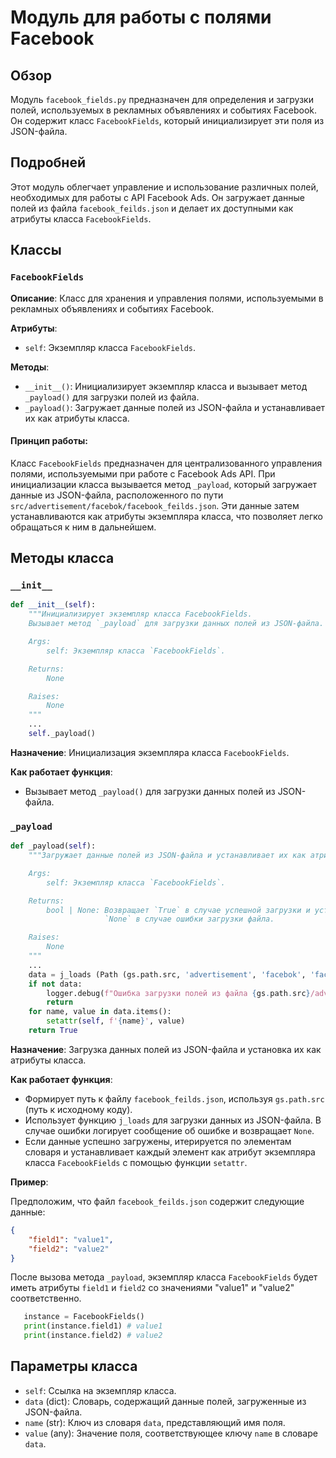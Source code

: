 # Модуль для работы с полями Facebook

## Обзор

Модуль `facebook_fields.py` предназначен для определения и загрузки полей, используемых в рекламных объявлениях и событиях Facebook. Он содержит класс `FacebookFields`, который инициализирует эти поля из JSON-файла.

## Подробней

Этот модуль облегчает управление и использование различных полей, необходимых для работы с API Facebook Ads. Он загружает данные полей из файла `facebook_feilds.json` и делает их доступными как атрибуты класса `FacebookFields`.

## Классы

### `FacebookFields`

**Описание**: Класс для хранения и управления полями, используемыми в рекламных объявлениях и событиях Facebook.

**Атрибуты**:
- `self`: Экземпляр класса `FacebookFields`.

**Методы**:
- `__init__()`: Инициализирует экземпляр класса и вызывает метод `_payload()` для загрузки полей из файла.
- `_payload()`: Загружает данные полей из JSON-файла и устанавливает их как атрибуты класса.

#### Принцип работы:

Класс `FacebookFields` предназначен для централизованного управления полями, используемыми при работе с Facebook Ads API. При инициализации класса вызывается метод `_payload`, который загружает данные из JSON-файла, расположенного по пути `src/advertisement/facebok/facebook_feilds.json`. Эти данные затем устанавливаются как атрибуты экземпляра класса, что позволяет легко обращаться к ним в дальнейшем.

## Методы класса

### `__init__`

```python
def __init__(self):
    """Инициализирует экземпляр класса FacebookFields.
    Вызывает метод `_payload` для загрузки данных полей из JSON-файла.

    Args:
        self: Экземпляр класса `FacebookFields`.

    Returns:
        None

    Raises:
        None
    """
    ...
    self._payload()
```

**Назначение**: Инициализация экземпляра класса `FacebookFields`.

**Как работает функция**:
- Вызывает метод `_payload()` для загрузки данных полей из JSON-файла.

### `_payload`

```python
def _payload(self):
    """Загружает данные полей из JSON-файла и устанавливает их как атрибуты класса.

    Args:
        self: Экземпляр класса `FacebookFields`.

    Returns:
        bool | None: Возвращает `True` в случае успешной загрузки и установки полей,
                     `None` в случае ошибки загрузки файла.

    Raises:
        None
    """
    ...
    data = j_loads (Path (gs.path.src, 'advertisement', 'facebok', 'facebook_feilds.json'))
    if not data:
        logger.debug(f"Ошибка загрузки полей из файла {gs.path.src}/advertisement/facebok/facebook_feilds.json")
        return 
    for name, value in data.items():
        setattr(self, f'{name}', value)
    return True
```

**Назначение**: Загрузка данных полей из JSON-файла и установка их как атрибуты класса.

**Как работает функция**:
- Формирует путь к файлу `facebook_feilds.json`, используя `gs.path.src` (путь к исходному коду).
- Использует функцию `j_loads` для загрузки данных из JSON-файла. В случае ошибки логирует сообщение об ошибке и возвращает `None`.
- Если данные успешно загружены, итерируется по элементам словаря и устанавливает каждый элемент как атрибут экземпляра класса `FacebookFields` с помощью функции `setattr`.

**Пример**:

Предположим, что файл `facebook_feilds.json` содержит следующие данные:

```json
{
    "field1": "value1",
    "field2": "value2"
}
```

После вызова метода `_payload`, экземпляр класса `FacebookFields` будет иметь атрибуты `field1` и `field2` со значениями "value1" и "value2" соответственно.
```python
   instance = FacebookFields()
   print(instance.field1) # value1
   print(instance.field2) # value2
```
## Параметры класса

- `self`: Ссылка на экземпляр класса.
- `data` (dict): Словарь, содержащий данные полей, загруженные из JSON-файла.
- `name` (str): Ключ из словаря `data`, представляющий имя поля.
- `value` (any): Значение поля, соответствующее ключу `name` в словаре `data`.